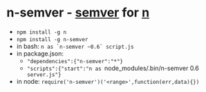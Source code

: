 # n-semver - [semver] for [n]

* `npm install -g n`
* `npm install -g n-semver`
* in bash: ``n as `n-semver ~0.6` script.js``
* in package.json: 
    * `"dependencies":{"n-semver":"*"}`
    * `"scripts":{"start":"n as `node_modules/.bin/n-semver 0.6` server.js"}`
* in node: `require('n-semver')('<range>',function(err,data){})`
    
[semver]: https://github.com/isaacs/node-semver
[n]: https://github.com/visionmedia/n
